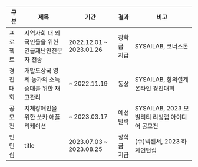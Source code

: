 | 구분  | 제목 | 기간 | 결과 | 비고 |
| ------------- | ------------- | ------------- | ------------- | ------------- |
| 프로젝트  | 지역사회 내 외국인들을 위한 긴급재난안전문자 전송  | 2022.12.01 ~ 2023.01.26  | 장학금 지급  | SYSAILAB, 코너스톤  |
| 경진대회  | 개발도상국 영세 농가의 소득증대를 위한 재고관리  | ~ 2022.11.19  | 동상 | SYSAILAB, 창의설계 온라인 경진대회   |
| 공모전  | 지체장애인을 위한 쏘카 애플리케이션  | ~ 2023.03.17  | 예선 탈락  | SYSAILAB, 2023 모빌리티 리빙랩 아이디어 공모전  |
| 인턴십  | title | 2023.07.03 ~ 2023.08.25  | 장학금 지급  | (주)넥센서, 2023 하계인턴십  |
